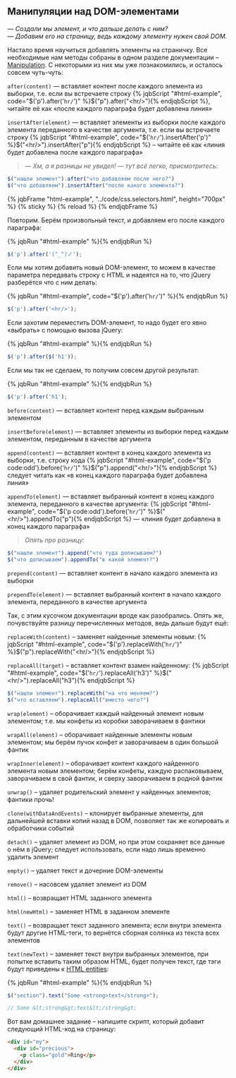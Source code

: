 ## Манипуляции над DOM-элементами

_— Создали мы элемент, и что дальше делать с ним?_   
_— Добавим его на страницу, ведь каждому элементу нужен свой DOM._
 
Настало время научиться добавлять элементы на страничку. Все необходимые нам методы собраны в одном разделе документации – [Manipulation](http://api.jquery.com/category/manipulation/). С некоторыми из них мы уже познакомились, и осталось совсем чуть-чуть:

`after(content)` — вставляет контент после каждого элемента из выборки, т.е. если вы встречаете строку {% jqbScript "#html-example", code="$('p').after('<code>hr/</code>')" %}$("p").after("&lt;hr/&gt;"){% endjqbScript %}, читайте её как «после каждого параграфа будет добавлена линия»

`insertAfter(element)` — вставляет элементы из выборки после каждого элемента переданного в качестве аргумента, т.е. если вы встречаете строку {% jqbScript "#html-example", code="$('<code>hr/</code>').insertAfter('p')" %}$("&lt;hr/&gt;").insertAfter("p"){% endjqbScript %} – читайте её как «линия будет добавлена после каждого параграфа»

> _— Хм, а я разницы не увидел! — тут всё легко, присмотритесь:_
  ```javascript
$("нашли элемент").after("что добавляем после него?")
$("что добавляем").insertAfter("после какого элемента?")
```

{% jqbFrame "html-example", "../code/css.selectors.html", height="700px" %}
{% sticky %}
{% reload %}
{% endjqbFrame %}

Повторим. Берём произвольный текст, и добавляем его после каждого параграфа:

{% jqbRun "#html-example" %}{% endjqbRun %}
```javascript
$('p').after('(^_^)ノ');
```

Если мы хотим добавить новый DOM-элемент, то можем в качестве параметра передавать строку с HTML и надеятся на то, что jQuery разберётся что с ним делать: 

{% jqbRun "#html-example", code="$('p').after('<code>hr/</code>')" %}{% endjqbRun %}
```javascript
$('p').after('<hr/>');
```

Если захотим переместить DOM-элемент, то надо будет его явно «выбрать» с помощью вызова jQuery:

{% jqbRun "#html-example" %}{% endjqbRun %}
```javascript
$('p').after($('h1'));
```

Если мы так не сделаем, то получим совсем другой результат:

{% jqbRun "#html-example" %}{% endjqbRun %}
```javascript
$('p').after('h1');
```

`before(content)` — вставляет контент перед каждым выбранным элементом

`insertBefore(element)` — вставляет элементы из выборки перед каждым элементом, переданным в качестве аргумента

`append(content)` — вставляет контент в конец каждого элемента из выборки, т.е. строку кода {% jqbScript "#html-example", code="$('p code:odd').before('<code>hr/</code>')" %}$("p").append("&lt;hr/&gt;"){% endjqbScript %} следует читать как «в конец каждого параграфа будет добавлена линия»

`appendTo(element)` — вставляет выбранный контент в конец каждого элемента, переданного в качестве аргумента: {% jqbScript "#html-example", code="$('p code:odd').before('<code>hr/</code>')" %}$("&lt;hr/&gt;").appendTo("p"){% endjqbScript %} — «линия будет добавлена в конец каждого параграфа»

> _Опять про разницу:_
  ```javascript
$("нашли элемент").append("что туда дописываем?")
$("что дописываем").appendTo("в какой элемент?")
```

`prepend(content)` — вставляет контент в начало каждого элемента из выборки

`prependTo(element)` — вставляет выбранный контент в начало каждого элемента, переданного в качестве аргумента

Так, с этим кусочком документации вроде как разобрались. Опять же, почувствуйте разницу перечисленных методов, ведь дальше будут ещё:

`replaceWith(content)` – заменяет найденные элементы новым: {% jqbScript "#html-example", code="$('p').replaceWith('<code>hr/</code>')" %}$("p").replaceWith("&lt;hr/&gt;"){% endjqbScript %}

`replaceAll(target)` – вставляет контент взамен найденному: {% jqbScript "#html-example", code="$('<code>hr/</code>').replaceAll('h3')" %}$("&lt;hr/&gt;").replaceAll("h3"){% endjqbScript %}
  ```javascript
$("нашли элемент").replaceWith("на что меняем?")
$("что вставляем").replaceAll("вместо чего?")
```

`wrap(element)` – оборачивает каждый найденный элемент новым элементом; т.е. мы конфеты из коробки заворачиваем в фантики

`wrapAll(element)` – оборачивает найденные элементы новым элементом; мы берём пучок конфет и заворачиваем в один большой фантик

`wrapInner(element)` – оборачивает контент каждого найденного элемента новым элементом; берём конфеты, каждую распаковываем, заворачиваем в свой фантик, и сверху заворачиваем в родной фантик

`unwrap()` – удаляет родительский элемент у найденных элементов; фантики прочь!

`clone(withDataAndEvents)` – клонирует выбранные элементы, для дальнейшей вставки копий назад в DOM, позволяет так же копировать и обработчики событий

`detach()` – удаляет элемент из DOM, но при этом сохраняет все данные о нём в jQuery; следует использовать, если надо лишь временно удалить элемент

`empty()` – удаляет текст и дочерние DOM-элементы

`remove()` – насовсем удаляет элемент из DOM

`html()` – возвращает HTML заданного элемента

`html(newHtml)` – заменяет HTML в заданном элементе

`text()` – возвращает текст заданного элемента; если внутри элемента будут другие HTML-теги, то вернётся сборная солянка из текста всех элементов

`text(newText)` – заменяет текст внутри выбранных элементов, при попытке вставить таким образом HTML, будет получен текст, где тэги будут приведены к [HTML entities](http://ru.wikipedia.org/wiki/%D0%9C%D0%BD%D0%B5%D0%BC%D0%BE%D0%BD%D0%B8%D0%BA%D0%B8_%D0%B2_HTML):

{% jqbRun "#html-example" %}{% endjqbRun %}

  ```javascript
$("section").text("Some <strong>text</strong>");

// Some &lt;strong&gt;text&lt;/strong&gt;
```

Вот вам домашнее задание – напишите скрипт, который добавит следующий HTML-код на страницу:

```html
<div id="my">
  <div id="precious">
    <p class="gold">Ring</p>
  </div>
</div>
```
